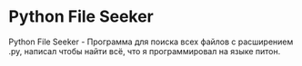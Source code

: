 # Python File Seeker
 Python File Seeker - Программа для поиска всех файлов с расширением .py, написал чтобы найти всё, что я программировал на языке питон.
